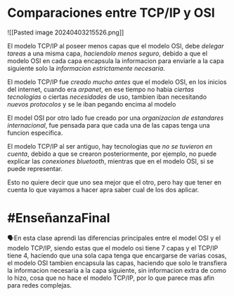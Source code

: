 
# Comparaciones entre TCP/IP y OSI

![[Pasted image 20240403215526.png]]

El modelo TCP/IP al poseer menos capas que el modelo OSI, debe *delegar tareas* a una misma capa, *haciendolo menos seguro*, debido a que el modelo OSI en cada capa encapsula la informacion para enviarle a la capa siguiente solo la *informacion estrictamente necesaria*.

El modelo TCP/IP fue *creado mucho antes* que el modelo OSI, en los inicios del internet, cuando era *arpanet*, en ese tiempo no habia *ciertas tecnologias* o ciertas *necesidades* de uso, tambien iban necesitando *nuevos protocolos* y se le iban pegando encima al modelo

El model OSI por otro lado fue creado por una *organizacion de estandares internacional*, fue pensada para que cada una de las capas tenga una funcion especifica.

El modelo TCP/IP al ser antiguo, hay tecnologias que *no se tuvieron en cuenta*, debido a que se crearon posteriormente, por ejemplo, no puede explicar las *conexiones bluetooth*, mientras que en el modelo OSI, si se puede representar.

Esto no quiere decir que uno sea mejor que el otro, pero hay que tener en cuenta lo que vayamos a hacer apra saber cual de los dos aplicar.


# #EnseñanzaFinal 

<p>🗣️En esta clase aprendi las diferencias principales entre el model OSI y el modelo TCP/IP, siendo estas que el modelo osi tiene 7 capas y el TCP/IP tiene 4, haciendo que una sola capa tenga que encargarse de varias cosas, el modelo OSI tambien encapsula las capas, haciendo que solo le transfiera la informacion necesaria a la capa siguiente, sin informacion extra de como lo hizo, cosa que no hace el modelo TCP/IP, por lo que parece mas afin para redes complejas.</p>